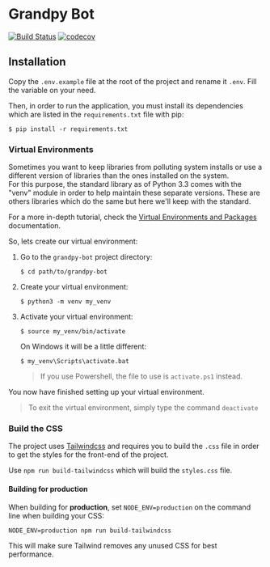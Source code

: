 # Grandpy Bot
[comment]: <> (Badges)
[![Build Status](https://travis-ci.com/Dylamn/grandpy-bot.svg?branch=master)](https://travis-ci.com/Dylamn/grandpy-bot)
[![codecov](https://codecov.io/gh/Dylamn/grandpy-bot/branch/develop/graph/badge.svg?token=P2LSFZLB2S)](https://codecov.io/gh/Dylamn/grandpy-bot)

## Installation
Copy the ``.env.example`` file at the root of the project and rename it ``.env``.
Fill the variable on your need.

Then, in order to run the application, you must install its dependencies which are
listed in the ``requirements.txt`` file with pip:
````shell
$ pip install -r requirements.txt
````

### Virtual Environments
Sometimes you want to keep libraries from polluting system installs 
or use a different version of libraries than the ones installed on the system.  
For this purpose, the standard library as of Python 3.3 comes with the "venv" 
module in order to help maintain these separate versions.
These are others libraries which do the same but here we'll keep with the standard.

For a more in-depth tutorial, 
check the [Virtual Environments and Packages](https://docs.python.org/3/tutorial/venv.html) documentation.

So, lets create our virtual environment:
1. Go to the ``grandpy-bot`` project directory:
    ```shell
    $ cd path/to/grandpy-bot
    ```
2. Create your virtual environment:
    ```shell
    $ python3 -m venv my_venv
    ```
3. Activate your virtual environment:
    ```shell
    $ source my_venv/bin/activate
    ```
    On Windows it will be a little different:
    ```shell
    $ my_venv\Scripts\activate.bat
    ```
   > If you use Powershell, the file to use is ``activate.ps1`` instead.

You now have finished setting up your virtual environment.

> To exit the virtual environment, simply type the command ``deactivate``

### Build the CSS
The project uses [Tailwindcss](https://tailwindcss.com/) and requires you to build the `.css` file in order
to get the styles for the front-end of the project.

Use ``npm run build-tailwindcss`` which will build the ``styles.css`` file.

#### Building for production
When building for **production**, 
set ``NODE_ENV=production`` on the command line when building your CSS:
````shell
NODE_ENV=production npm run build-tailwindcss
````
This will make sure Tailwind removes any unused CSS for best performance.
